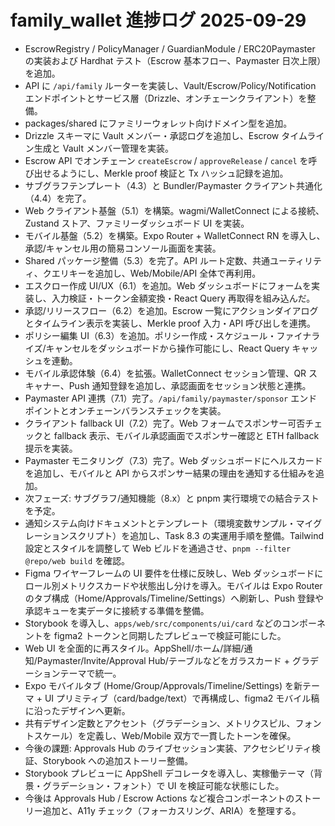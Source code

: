 # family_wallet 進捗ログ 2025-09-29

- EscrowRegistry / PolicyManager / GuardianModule / ERC20Paymaster の実装および Hardhat テスト（Escrow 基本フロー、Paymaster 日次上限）を追加。
- API に `/api/family` ルーターを実装し、Vault/Escrow/Policy/Notification エンドポイントとサービス層（Drizzle、オンチェーンクライアント）を整備。
- packages/shared にファミリーウォレット向けドメイン型を追加。
- Drizzle スキーマに Vault メンバー・承認ログを追加し、Escrow タイムライン生成と Vault メンバー管理を実装。
- Escrow API でオンチェーン `createEscrow` / `approveRelease` / `cancel` を呼び出せるようにし、Merkle proof 検証と Tx ハッシュ記録を追加。
- サブグラフテンプレート（4.3）と Bundler/Paymaster クライアント共通化（4.4）を完了。
- Web クライアント基盤（5.1）を構築。wagmi/WalletConnect による接続、Zustand ストア、ファミリーダッシュボード UI を実装。
- モバイル基盤（5.2）を構築。Expo Router + WalletConnect RN を導入し、承認/キャンセル用の簡易コンソール画面を実装。
- Shared パッケージ整備（5.3）を完了。API ルート定数、共通ユーティリティ、クエリキーを追加し、Web/Mobile/API 全体で再利用。
- エスクロー作成 UI/UX（6.1）を追加。Web ダッシュボードにフォームを実装し、入力検証・トークン金額変換・React Query 再取得を組み込んだ。
- 承認/リリースフロー（6.2）を追加。Escrow 一覧にアクションダイアログとタイムライン表示を実装し、Merkle proof 入力・API 呼び出しを連携。
- ポリシー編集 UI（6.3）を追加。ポリシー作成・スケジュール・ファイナライズ/キャンセルをダッシュボードから操作可能にし、React Query キャッシュを連動。
- モバイル承認体験（6.4）を拡張。WalletConnect セッション管理、QR スキャナー、Push 通知登録を追加し、承認画面をセッション状態と連携。
- Paymaster API 連携（7.1）完了。`/api/family/paymaster/sponsor` エンドポイントとオンチェーンバランスチェックを実装。
- クライアント fallback UI（7.2）完了。Web フォームでスポンサー可否チェックと fallback 表示、モバイル承認画面でスポンサー確認と ETH fallback 提示を実装。
- Paymaster モニタリング（7.3）完了。Web ダッシュボードにヘルスカードを追加し、モバイルと API からスポンサー結果の理由を通知する仕組みを追加。
- 次フェーズ: サブグラフ/通知機能（8.x）と pnpm 実行環境での結合テストを予定。
- 通知システム向けドキュメントとテンプレート（環境変数サンプル・マイグレーションスクリプト）を追加し、Task 8.3 の実運用手順を整備。Tailwind 設定とスタイルを調整して Web ビルドを通過させ、`pnpm --filter @repo/web build` を確認。
- Figma ワイヤーフレームの UI 要件を仕様に反映し、Web ダッシュボードにロール別メトリクスカードや状態出し分けを導入。モバイルは Expo Router のタブ構成（Home/Approvals/Timeline/Settings）へ刷新し、Push 登録や承認キューを実データに接続する準備を整備。
- Storybook を導入し、`apps/web/src/components/ui/card` などのコンポーネントを figma2 トークンと同期したプレビューで検証可能にした。
- Web UI を全面的に再スタイル。AppShell/ホーム/詳細/通知/Paymaster/Invite/Approval Hub/テーブルなどをガラスカード + グラデーションテーマで統一。
- Expo モバイルタブ (Home/Group/Approvals/Timeline/Settings) を新テーマ + UI プリミティブ（card/badge/text）で再構成し、figma2 モバイル稿に沿ったデザインへ更新。
- 共有デザイン定数とアクセント（グラデーション、メトリクスピル、フォントスケール）を定義し、Web/Mobile 双方で一貫したトーンを確保。
- 今後の課題: Approvals Hub のライブセッション実装、アクセシビリティ検証、Storybook への追加ストーリー整備。
- Storybook プレビューに AppShell デコレータを導入し、実稼働テーマ（背景・グラデーション・フォント）で UI を検証可能な状態にした。
- 今後は Approvals Hub / Escrow Actions など複合コンポーネントのストーリー追加と、A11y チェック（フォーカスリング、ARIA）を整理する。
